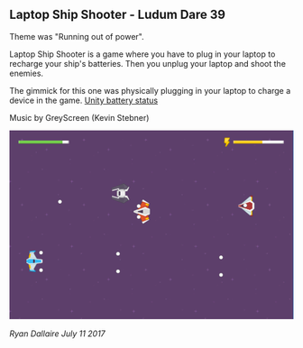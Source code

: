 ## Laptop Ship Shooter - Ludum Dare 39

Theme was "Running out of power".

Laptop Ship Shooter is a game where you have to plug in your laptop to recharge your ship's batteries. Then you unplug your laptop and shoot the enemies.

The gimmick for this one was physically plugging in your laptop to charge a device in the game.
[Unity battery status](https://docs.unity3d.com/ScriptReference/SystemInfo-batteryStatus.html)

Music by GreyScreen (Kevin Stebner)

![screen1](laptopshooter.png)

_Ryan Dallaire July 11 2017_
